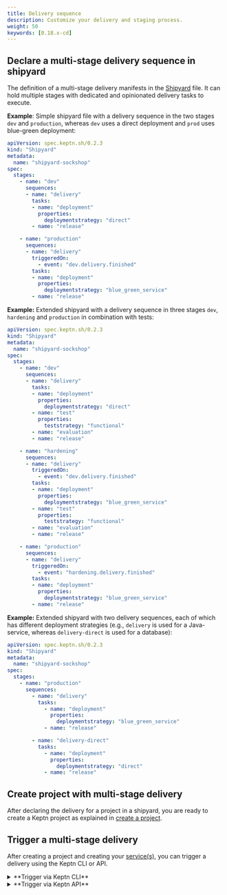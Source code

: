 ```yaml
---
title: Delivery sequence
description: Customize your delivery and staging process.
weight: 50
keywords: [0.18.x-cd]
---
```


## Declare a multi-stage delivery sequence in shipyard

The definition of a multi-stage delivery manifests in the [Shipyard](../../reference/files/shipyard) file. It can hold multiple stages with dedicated and opinionated delivery tasks to execute.

**Example**: Simple shipyard file with a delivery sequence in the two stages `dev` and `production`, whereas `dev` uses a direct deployment and `prod` uses blue-green deployment:

```yaml
apiVersion: spec.keptn.sh/0.2.3
kind: "Shipyard"
metadata:
  name: "shipyard-sockshop"
spec:
  stages:
    - name: "dev"
      sequences:
      - name: "delivery"
        tasks: 
        - name: "deployment"
          properties:
            deploymentstrategy: "direct"
        - name: "release"

    - name: "production"
      sequences:
      - name: "delivery"
        triggeredOn:
          - event: "dev.delivery.finished"
        tasks: 
        - name: "deployment"
          properties:
            deploymentstrategy: "blue_green_service"
        - name: "release"
```

**Example:** Extended shipyard with a delivery sequence in three stages `dev`, `hardening` and `production` in combination with tests:

```yaml
apiVersion: spec.keptn.sh/0.2.3
kind: "Shipyard"
metadata:
  name: "shipyard-sockshop"
spec:
  stages:
    - name: "dev"
      sequences:
      - name: "delivery"
        tasks: 
        - name: "deployment"
          properties:
            deploymentstrategy: "direct"
        - name: "test"
          properties:
            teststrategy: "functional"
        - name: "evaluation"
        - name: "release"

    - name: "hardening"
      sequences:
      - name: "delivery"
        triggeredOn:
          - event: "dev.delivery.finished"
        tasks: 
        - name: "deployment"
          properties:
            deploymentstrategy: "blue_green_service"
        - name: "test"
          properties:
            teststrategy: "functional"
        - name: "evaluation"
        - name: "release"

    - name: "production"
      sequences:
      - name: "delivery"
        triggeredOn:
          - event: "hardening.delivery.finished"
        tasks: 
        - name: "deployment"
          properties:
            deploymentstrategy: "blue_green_service"
        - name: "release"
```

**Example:** Extended shipyard with two delivery sequences, each of which has different deployment strategies (e.g., `delivery` is used for a Java-service, whereas `delivery-direct` is used for a database):

```yaml
apiVersion: spec.keptn.sh/0.2.3
kind: "Shipyard"
metadata:
  name: "shipyard-sockshop"
spec:
  stages:
    - name: "production"
      sequences:
        - name: "delivery"
          tasks:
            - name: "deployment"
              properties:
                deploymentstrategy: "blue_green_service"
            - name: "release"

        - name: "delivery-direct"
          tasks:
            - name: "deployment"
              properties:
                deploymentstrategy: "direct"
            - name: "release"
```


## Create project with multi-stage delivery

After declaring the delivery for a project in a shipyard, you are ready to create a Keptn project as explained in [create a project](../../manage/project/#create-a-project).

## Trigger a multi-stage delivery

After creating a project and creating your [service(s)](../service), you can trigger a delivery using the Keptn CLI or API.

<details><summary>**Trigger via Keptn CLI**</summary>
<p>

* Use the command [keptn trigger delivery](../../reference/cli/commands/keptn_trigger_delivery/):

```
keptn trigger delivery --project=$PROJECTNAME --service=$SERVICENAME --image=$IMAGE --tag=$TAG
```

</p>
</details>

<details><summary>**Trigger via Keptn API**</summary>
<p>

* Specify a valid Keptn CloudEvent of type `sh.keptn.event.[STAGENAME].delivery.triggered` and store it as JSON file, e.g., `trigger_delivery.json`

```json
{
  "contenttype": "application/json",
  "data": {
    "project": "[PROJECTNAME]",
    "service": "[SERVICENAME]",
    "stage": "[STAGENAME]",
    "configurationChange": {
      "values": {
        "image": "keptn-examples/carts:0.13.3"
      }
    }
  },
  "source": "https://github.com/keptn/keptn/cli",
  "specversion": "1.0",
  "type": "sh.keptn.event.[STAGENAME].delivery.triggered"
}
```

* Trigger a delivery with a POST request on `/event`:

```console
curl -X POST "${KEPTN_ENDPOINT}/v1/event" \
-H "accept: application/json; charset=utf-8" \
-H "x-token: ${KEPTN_API_TOKEN}" \
-H "Content-Type: application/json; charset=utf-8" \
-d @./trigger_delivery.json
```

</p>
</details>





